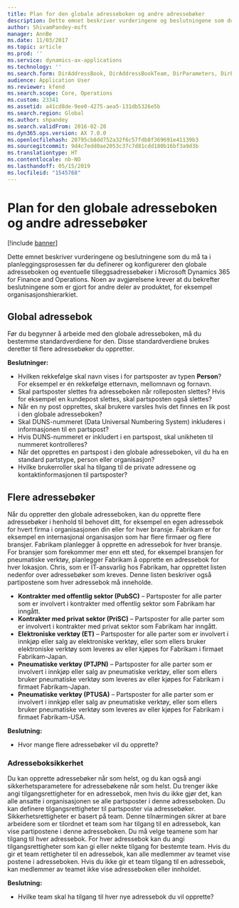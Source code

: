 ```yaml
---
title: Plan for den globale adresseboken og andre adressebøker
description: Dette emnet beskriver vurderingene og beslutningene som du må ta i planleggingsprosessen før du definerer og konfigurerer den globale adresseboken og eventuelle tilleggsadressebøker i Microsoft Dynamics 365 for Finance and Operations. Noen av avgjørelsene krever at du bekrefter beslutningene som er gjort for andre deler av produktet, for eksempel organisasjonshierarkiet.
author: ShivamPandey-msft
manager: AnnBe
ms.date: 11/03/2017
ms.topic: article
ms.prod: ''
ms.service: dynamics-ax-applications
ms.technology: ''
ms.search.form: DirAddressBook, DirAddressBookTeam, DirParameters, DirPartyTable
audience: Application User
ms.reviewer: kfend
ms.search.scope: Core, Operations
ms.custom: 23341
ms.assetid: a41cd8de-9ee0-4275-aea5-131db5326e5b
ms.search.region: Global
ms.author: shpandey
ms.search.validFrom: 2016-02-28
ms.dyn365.ops.version: AX 7.0.0
ms.openlocfilehash: 20795cb8dd752a32f6c57fdb8f369691e41139b3
ms.sourcegitcommit: 9d4c7edd0ae2053c37c7d81cdd180b16bf3a9d3b
ms.translationtype: HT
ms.contentlocale: nb-NO
ms.lasthandoff: 05/15/2019
ms.locfileid: "1545768"
---
```

# <a name="plan-for-the-global-address-book-and-other-address-books"></a>Plan for den globale adresseboken og andre adressebøker

[!include [banner](../includes/banner.md)]

Dette emnet beskriver vurderingene og beslutningene som du må ta i planleggingsprosessen før du definerer og konfigurerer den globale adresseboken og eventuelle tilleggsadressebøker i Microsoft Dynamics 365 for Finance and Operations. Noen av avgjørelsene krever at du bekrefter beslutningene som er gjort for andre deler av produktet, for eksempel organisasjonshierarkiet.

## <a name="global-address-book"></a>Global adressebok

Før du begynner å arbeide med den globale adresseboken, må du bestemme standardverdiene for den. Disse standardverdiene brukes deretter til flere adressebøker du oppretter.

**Beslutninger:**

- Hvilken rekkefølge skal navn vises i for partsposter av typen **Person**? For eksempel er én rekkefølge etternavn, mellomnavn og fornavn.
- Skal partsposter slettes fra adresseboken når rolleposten slettes? Hvis for eksempel en kundepost slettes, skal partsposten også slettes?
- Når en ny post opprettes, skal brukere varsles hvis det finnes en lik post i den globale adresseboken?
- Skal DUNS-nummeret (Data Universal Numbering System) inkluderes i informasjonen til en partspost?
- Hvis DUNS-nummeret er inkludert i en partspost, skal unikheten til nummeret kontrolleres?
- Når det opprettes en partspost i den globale adresseboken, vil du ha en standard partstype, person eller organisasjon?
- Hvilke brukerroller skal ha tilgang til de private adressene og kontaktinformasjonen til partsposter?

## <a name="additional-address-books"></a>Flere adressebøker

Når du oppretter den globale adresseboken, kan du opprette flere adressebøker i henhold til behovet ditt, for eksempel en egen adressebok for hvert firma i organisasjonen din eller for hver bransje. Fabrikam er for eksempel en internasjonal organisasjon som har flere firmaer og flere bransjer. Fabrikam planlegger å opprette en adressebok for hver bransje. For bransjer som forekommer mer enn ett sted, for eksempel bransjen for pneumatiske verktøy, planlegger Fabrikam å opprette en adressebok for hver lokasjon. Chris, som er IT-ansvarlig hos Fabrikam, har opprettet listen nedenfor over adressebøker som kreves. Denne listen beskriver også partipostene som hver adressebok må inneholde.

- **Kontrakter med offentlig sektor (PubSC)** – Partsposter for alle parter som er involvert i kontrakter med offentlig sektor som Fabrikam har inngått.
- **Kontrakter med privat sektor (PriSC)** – Partsposter for alle parter som er involvert i kontrakter med privat sektor som Fabrikam har inngått.
- **Elektroniske verktøy (ET)** – Partsposter for alle parter som er involvert i innkjøp eller salg av elektroniske verktøy, eller som ellers bruker elektroniske verktøy som leveres av eller kjøpes for Fabrikam i firmaet Fabrikam-Japan.
- **Pneumatiske verktøy (PTJPN)** – Partsposter for alle parter som er involvert i innkjøp eller salg av pneumatiske verktøy, eller som ellers bruker pneumatiske verktøy som leveres av eller kjøpes for Fabrikam i firmaet Fabrikam-Japan.
- **Pneumatiske verktøy (PTUSA)** – Partsposter for alle parter som er involvert i innkjøp eller salg av pneumatiske verktøy, eller som ellers bruker pneumatiske verktøy som leveres av eller kjøpes for Fabrikam i firmaet Fabrikam-USA.

**Beslutning:**

- Hvor mange flere adressebøker vil du opprette?

### <a name="address-book-security"></a>Adresseboksikkerhet

Du kan opprette adressebøker når som helst, og du kan også angi sikkerhetsparametere for adressebøkene når som helst. Du trenger ikke angi tilgangsrettigheter for en adressebok, men hvis du ikke gjør det, kan alle ansatte i organisasjonen se alle partsposter i denne adresseboken. Du kan definere tilgangsrettigheter til partsposter via adressebøker. Sikkerhetsrettigheter er basert på team. Denne tilnærmingen sikrer at bare arbeidere som er tilordnet et team som har tilgang til en adressebok, kan vise partipostene i denne adresseboken. Du må velge teamene som har tilgang til hver adressebok. For hver adressebok kan du angi tilgangsrettigheter som kan gi eller nekte tilgang for bestemte team. Hvis du gir et team rettigheter til en adressebok, kan alle medlemmer av teamet vise postene i adresseboken. Hvis du ikke gir et team tilgang til en adressebok, kan medlemmer av teamet ikke vise adresseboken eller innholdet.

**Beslutning:**

- Hvilke team skal ha tilgang til hver nye adressebok du vil opprette?
